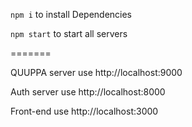 `npm i` to install Dependencies

`npm start` to start all servers

=======

QUUPPA server use http://localhost:9000

Auth server use http://localhost:8000

Front-end use http://localhost:3000
